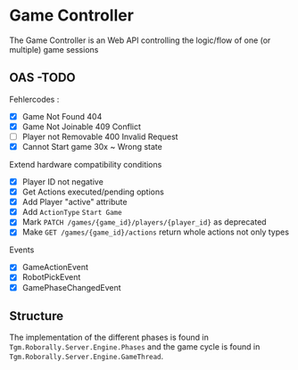 # Game Controller
The Game Controller is an Web API controlling the logic/flow of one (or multiple) game sessions

## OAS -TODO

Fehlercodes :

- [x] Game Not Found 404
- [x] Game Not Joinable 409 Conflict
- [ ] Player not Removable 400 Invalid Request
- [x] Cannot Start game 30x ~ Wrong state

Extend hardware compatibility conditions 

- [x] Player ID not negative
- [x] Get Actions executed/pending options
- [x] Add Player "active" attribute
- [x] Add `ActionType` `Start Game`
- [x] Mark `PATCH /games/{game_id}/players/{player_id}` as deprecated
- [x] Make `GET /games/{game_id}/actions` return whole actions not only types

Events

- [x] GameActionEvent
- [x] RobotPickEvent
- [x] GamePhaseChangedEvent

## Structure

The implementation of the different phases is found in `Tgm.Roborally.Server.Engine.Phases` and the game cycle is found in `Tgm.Roborally.Server.Engine.GameThread`.